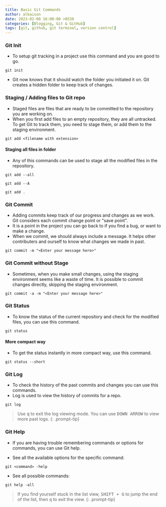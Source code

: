```yaml
---
title: Basic Git Commands 
author: alkaison
date: 2023-02-08 16:00:00 +0530
categories: [Blogging, Git & GitHub]
tags: [git, github, git terminal, version control]
---
```


### Git Init 

- To setup git tracking in a project use this command and you are good to go. 

```terminal
git init
```

- Git now knows that it should watch the folder you initiated it on. Git creates a hidden folder to keep track of changes.

### Staging / Adding files to Git repo 

- Staged files are files that are ready to be committed to the repository you are working on.
- When you first add files to an empty repository, they are all untracked. To get Git to track them, you need to stage them, or add them to the staging environment.

```terminal
git add <filename with extension>
```

#### Staging all files in folder 

- Any of this commands can be used to stage all the modified files in the repository.

```terminal
git add --all
```

```terminal
git add --A
```

```terminal
git add .
```

### Git Commit 

- Adding commits keep track of our progress and changes as we work. Git considers each commit change point or "save point".
- It is a point in the project you can go back to if you find a bug, or want to make a change.
- When we commit, we should always include a message. It helps other contributers and ourself to know what changes we made in past. 

```terminal
git commit -m "<Enter your message here>"
```

### Git Commit without Stage 

- Sometimes, when you make small changes, using the staging environment seems like a waste of time. It is possible to commit changes directly, skipping the staging environment. 

```terminal
git commit -a -m "<Enter your message here>"
```

### Git Status 

- To know the status of the current repository and check for the modified files, you can use this command. 

```terminal
git status
```

#### More compact way 

- To get the status instantly in more compact way, use this command.

```terminal
git status --short
```

### Git Log 

- To check the history of the past commits and changes you can use this commands. 
- Log is used to view the history of commits for a repo. 

```terminal
git log
```

> Use <kbd>q</kbd> to exit the log viewing mode. You can use <kbd>DOWN ARROW</kbd> to view more past logs.
{: .prompt-tip}

### Git Help 

- If you are having trouble remembering commands or options for commands, you can use Git help. 

- See all the available options for the specific command: 

```terminal
git <command> -help
```

- See all possible commands: 

```terminal
git help -all
```

> If you find yourself stuck in the list view, <kbd>SHIFT + G</kbd> to jump the end of the list, then <kbd>q</kbd> to exit the view.
{: .prompt-tip}